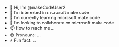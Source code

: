 - 👋 Hi, I’m @makeCodeUser2
- 👀 I’m interested in microsoft make code
- 🌱 I’m currently learning microsoft make code
- 💞️ I’m looking to collaborate on microsoft make code
- 📫 How to reach me ...
- 😄 Pronouns: ...
- ⚡ Fun fact: ...

<!---
makeCodeUser2/makeCodeUser2 is a ✨ special ✨ repository because its `README.md` (this file) appears on your GitHub profile.
You can click the Preview link to take a look at your changes.
--->
